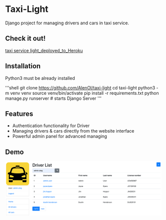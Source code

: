 # Taxi-Light

Django project for managing drivers and cars in taxi service.

## Check it out!

[taxi service light_deployed_to_Heroku](https://taxi-light.herokuapp.com/)

## Installation

Python3 must be already installed

'''shell
git clone https://github.com/AlenOl/taxi-light
cd taxi-light
python3 -m venv venv
source venv/bin/activate
pip install -r requirements.txt
python manage.py runserver # starts Django Server
'''

## Features

* Authentication functionality for Driver
* Managing drivers & cars directly from the website interface
* Powerful admin panel for advanced managing

## Demo

![Website Interface](taxi_screen.png)
